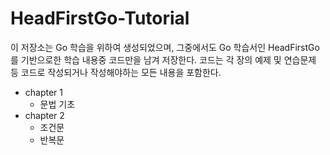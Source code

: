 # HeadFirstGo-Tutorial

이 저장소는 Go 학습을 위하여 생성되었으며, 그중에서도 Go 학습서인 HeadFirstGo 를 기반으로한 학습 내용중 코드만을 남겨 저장한다. 코드는 각 장의 예제 및 연습문제 등 코드로 작성되거나 작성해야하는 모든 내용을 포함한다.

* chapter 1
    * 문법 기초
* chapter 2
    * 조건문
    * 반복문
    